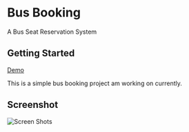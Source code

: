 # Bus Booking

A Bus Seat Reservation System

## Getting Started

[Demo](https://tarin-muriithi.github.io/bus/index.html)


This is a simple bus booking project am working on currently.

## Screenshot
![Screen Shots](https://tarin-muriithi.github.io/bus/images/screenshot.png)







